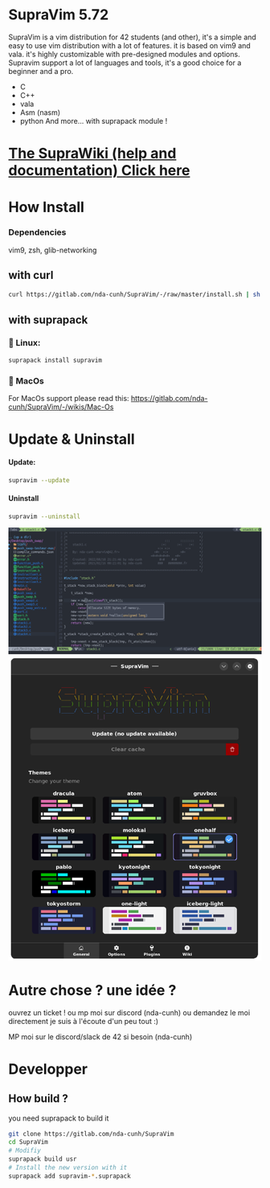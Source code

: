 # SupraVim 5.72

SupraVim is a vim distribution for 42 students (and other), it's a simple and easy to use vim distribution with a lot of features. it is based on vim9 and vala.
it's highly customizable with pre-designed modules and options.
Supravim support a lot of languages and tools, it's a good choice for a beginner and a pro.
- C
- C++
- vala
- Asm (nasm)
- python
And more... with suprapack module !

# [The SupraWiki (help and documentation) Click here](https://gitlab.com/nda-cunh/SupraVim/-/wikis/home)


# How Install 
### Dependencies

vim9, zsh, glib-networking

## with curl
```bash
curl https://gitlab.com/nda-cunh/SupraVim/-/raw/master/install.sh | sh
```

## with suprapack

### 🐧 Linux:
```bash
suprapack install supravim
```
### 🍎 MacOs
For MacOs support please read this: https://gitlab.com/nda-cunh/SupraVim/-/wikis/Mac-Os


# Update & Uninstall

#### Update:
```bash
supravim --update
```

#### Uninstall

```bash
supravim --uninstall
```

<img src="data/readme.png"/>

<img src="data/gui.png"/>

# Autre chose ? une idée ?
ouvrez un ticket ! ou mp moi sur discord (nda-cunh) ou demandez le moi directement
je suis à l'écoute d'un peu tout :)

MP moi sur le discord/slack de 42 si besoin (nda-cunh)

# Developper

## How build ?

you need suprapack to build it
```bash
git clone https://gitlab.com/nda-cunh/SupraVim
cd SupraVim
# Modifiy
suprapack build usr
# Install the new version with it
suprapack add supravim-*.suprapack
```
